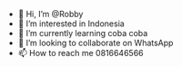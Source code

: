 - 👋 Hi, I’m @Robby
- 👀 I’m interested in Indonesia 
- 🌱 I’m currently learning coba coba
- 💞️ I’m looking to collaborate on WhatsApp 
- 📫 How to reach me 0816646566

<!---
R1ssssq/R1ssssq is a ✨ special ✨ repository because its `README.md` (this file) appears on your GitHub profile.
You can click the Preview link to take a look at your changes.
--->
